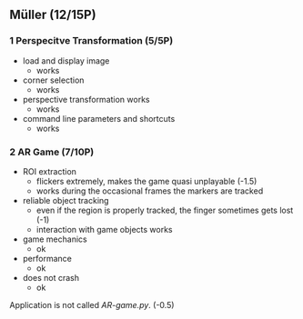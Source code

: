 ## Müller (12/15P)

### 1 Perspecitve Transformation (5/5P)

 * load and display image
   * works
 * corner selection
   * works
 * perspective transformation works
   * works
 * command line parameters and shortcuts
   * works

### 2 AR Game (7/10P)

 * ROI extraction
   * flickers extremely, makes the game quasi unplayable (-1.5)
   * works during the occasional frames the markers are tracked
 * reliable object tracking
   * even if the region is properly tracked, the finger sometimes gets lost (-1)
   * interaction with game objects works
 * game mechanics
   * ok
 * performance
   * ok
 * does not crash
   * ok

Application is not called *AR-game.py*. (-0.5)
